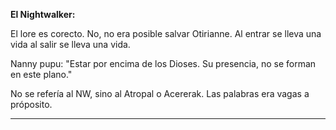 **El Nightwalker:**

El lore es corecto.
No, no era posible salvar Otirianne. Al entrar se lleva una vida al salir se lleva una vida.

Nanny pupu: "Estar por encima de los Dioses. Su presencia, no se forman en este plano."

No se refería al NW, sino al Atropal o Acererak. Las palabras era vagas a próposito.

----